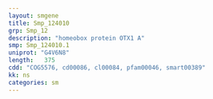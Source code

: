 ```yaml
---
layout: smgene
title: Smp_124010
grp: Smp_12
description: "homeobox protein OTX1 A"
smp: Smp_124010.1
uniprot: "G4V6N8"
length:   375
cdd: "COG5576, cd00086, cl00084, pfam00046, smart00389"
kk: ns
categories: sm
---
```

